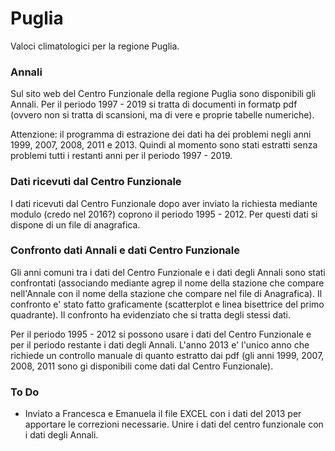 # Puglia

Valoci climatologici per la regione Puglia.

### Annali

Sul sito web del Centro Funzionale della regione Puglia sono disponibili gli Annali. Per il periodo 1997 - 2019 si tratta di documenti in formatp pdf (ovvero non si tratta di scansioni, ma di vere e proprie tabelle numeriche).

Attenzione: il programma di estrazione dei dati ha dei problemi negli anni 1999, 2007, 2008, 2011 e 2013. Quindi al momento sono stati estratti senza problemi tutti i restanti anni per il periodo 1997 - 2019.

### Dati ricevuti dal Centro Funzionale

I dati ricevuti dal Centro Funzionale dopo aver inviato la richiesta mediante modulo (credo nel 2016?) coprono il periodo 1995 - 2012. Per questi dati si dispone di un file di anagrafica.

### Confronto dati Annali e dati Centro Funzionale

Gli anni comuni tra i dati del Centro Funzionale e i dati degli Annali sono stati confrontati (associando mediante agrep il nome della stazione che compare nell'Annale con il nome della stazione che compare nel file di Anagrafica). Il confronto e' stato fatto graficamente (scatterplot e linea bisettrice del primo quadrante).
Il confronto ha evidenziato che si tratta degli stessi dati.

Per il periodo 1995 - 2012 si possono usare i dati del Centro Funzionale e per il periodo restante i dati degli Annali.
L'anno 2013 e' l'unico anno che richiede un controllo manuale di quanto estratto dai pdf (gli anni 1999, 2007, 2008, 2011 sono gi disponibili come dati dal Centro Funzionale).

### To Do

- Inviato a Francesca e Emanuela il file EXCEL con i dati del 2013 per apportare le correzioni necessarie. Unire i dati del centro funzionale con i dati degli Annali.
